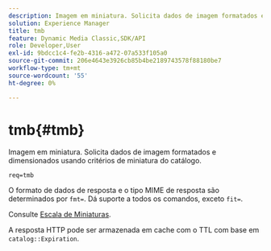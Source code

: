 ```yaml
---
description: Imagem em miniatura. Solicita dados de imagem formatados e dimensionados usando critérios de miniatura do catálogo.
solution: Experience Manager
title: tmb
feature: Dynamic Media Classic,SDK/API
role: Developer,User
exl-id: 9bdcc1c4-fe2b-4316-a472-07a533f105a0
source-git-commit: 206e4643e3926cb85b4be2189743578f88180be7
workflow-type: tm+mt
source-wordcount: '55'
ht-degree: 0%

---
```


# tmb{#tmb}

Imagem em miniatura. Solicita dados de imagem formatados e dimensionados usando critérios de miniatura do catálogo.

`req=tmb`

O formato de dados de resposta e o tipo MIME de resposta são determinados por `fmt=`. Dá suporte a todos os comandos, exceto `fit=`.

Consulte [Escala de Miniaturas](../../../../../../is-api/http-ref/image-serving-api-ref/c-http-protocol-reference/c-notes-on-server-behavior/r-thumbnail-scaling.md#reference-0f71817f721d4913b34816758d69b07f).

A resposta HTTP pode ser armazenada em cache com o TTL com base em `catalog::Expiration`.

